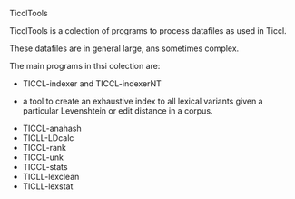 TicclTools

TicclTools is a colection of programs to process datafiles as used in Ticcl.

These datafiles are in general large, ans sometimes complex.

The main programs in thsi colection are:
- TICCL-indexer and TICCL-indexerNT
*  a  tool  to create an exhaustive index to all lexical
       variants given a particular Levenshtein or edit distance in a corpus.
- TICCL-anahash
- TICLL-LDcalc
- TICCL-rank
- TICCL-unk
- TICCL-stats
- TICLL-lexclean
- TICLL-lexstat

